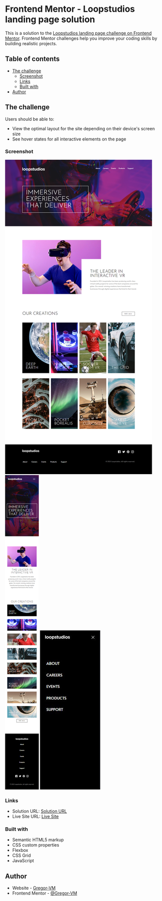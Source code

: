# Frontend Mentor - Loopstudios landing page solution

This is a solution to the [Loopstudios landing page challenge on Frontend Mentor](https://www.frontendmentor.io/challenges/loopstudios-landing-page-N88J5Onjw). Frontend Mentor challenges help you improve your coding skills by building realistic projects. 

## Table of contents

- [The challenge](#the-challenge)
  - [Screenshot](#screenshot)
  - [Links](#links)
  - [Built with](#built-with)
- [Author](#author)

## The challenge

Users should be able to:

- View the optimal layout for the site depending on their device's screen size
- See hover states for all interactive elements on the page

### Screenshot

![Screenshot Desktop Design](./captures/desktop.png)
![Screenshot Mobile Design](./captures/mobile.png)
![Screenshot Mobile Menu Design](./captures/menu.jpg)

### Links

- Solution URL: [Solution URL](https://www.frontendmentor.io/solutions/loopstudios-landing-page-main-cz7oANpC3P)
- Live Site URL: [Live Site](https://gregor-vm.github.io/loopstudios-landing-page-main/)


### Built with

- Semantic HTML5 markup
- CSS custom properties
- Flexbox
- CSS Grid
- JavaScript


## Author

- Website - [Gregor-VM](https://portfolio-eight-sable-15.vercel.app)
- Frontend Mentor - [@Gregor-VM](https://www.frontendmentor.io/profile/Gregor-VM)
